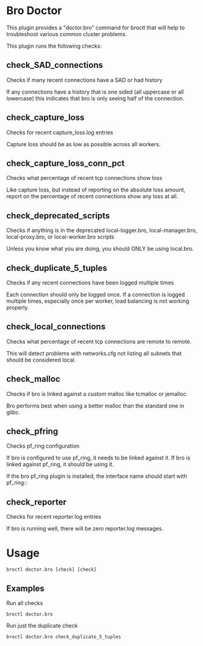 
# Bro Doctor

This plugin provides a "doctor.bro" command for broctl that will help to
troubleshoot various common cluster problems.

This plugin runs the following checks:
## check_SAD_connections
Checks if many recent connections have a SAD or had history

If any connections have a history that is one sided (all uppercase or all lowercase)
this indicates that bro is only seeing half of the connection.

## check_capture_loss
Checks for recent capture_loss.log entries

Capture loss should be as low as possible across all workers.

## check_capture_loss_conn_pct
Checks what percentage of recent tcp connections show loss

Like capture loss, but instead of reporting on the absolute loss amount,
report on the percentage of recent connections show any loss at all.

## check_deprecated_scripts
Checks if anything is in the deprecated local-logger.bro, local-manager.bro, local-proxy.bro, or local-worker.bro scripts

Unless you know what you are doing, you should ONLY be using local.bro.

## check_duplicate_5_tuples
Checks if any recent connections have been logged multiple times

Each connection should only be logged once.  If a connection is logged multiple times,
especially once per worker, load balancing is not working properly.

## check_local_connections
Checks what percentage of recent tcp connections are remote to remote.

This will detect problems with networks.cfg not listing all subnets that should be
considered local.

## check_malloc
Checks if bro is linked against a custom malloc like tcmalloc or jemalloc

Bro performs best when using a better malloc than the standard one in glibc.

## check_pfring
Checks pf_ring configuration

If bro is configured to use pf_ring, it needs to be linked against it.
If bro is linked against pf_ring, it should be using it.

If the bro pf_ring plugin is installed, the interface name should start with pf_ring::

## check_reporter
Checks for recent reporter.log entries

If bro is running well, there will be zero reporter.log messages.


# Usage

    broctl doctor.bro [check] [check]

## Examples
Run all checks

    broctl doctor.bro

Run just the duplicate check

    broctl doctor.bro check_duplicate_5_tuples


